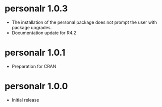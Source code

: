# personalr 1.0.3

* The installation of the personal package does not prompt the user with package upgrades.
* Documentation update for R4.2

# personalr 1.0.1

* Preparation for CRAN

# personalr 1.0.0

* Initial release
